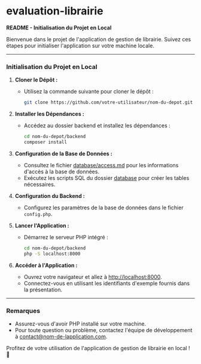 # evaluation-librairie

**README - Initialisation du Projet en Local**

Bienvenue dans le projet de l'application de gestion de librairie. Suivez ces étapes pour initialiser l'application sur votre machine locale.

---

### Initialisation du Projet en Local

1. **Cloner le Dépôt :**
   - Utilisez la commande suivante pour cloner le dépôt :
     ```bash
     git clone https://github.com/votre-utilisateur/nom-du-depot.git
     ```

2. **Installer les Dépendances :**
   - Accédez au dossier backend et installez les dépendances :
     ```bash
     cd nom-du-depot/backend
     composer install
     ```

3. **Configuration de la Base de Données :**
   - Consultez le fichier [database/access.md](./database/access.md) pour les informations d'accès à la base de données.
   - Exécutez les scripts SQL du dossier [database](./database) pour créer les tables nécessaires.

4. **Configuration du Backend :**
   - Configurez les paramètres de la base de données dans le fichier `config.php`.

5. **Lancer l'Application :**
   - Démarrez le serveur PHP intégré :
     ```bash
     cd nom-du-depot/backend
     php -S localhost:8000
     ```

6. **Accéder à l'Application :**
   - Ouvrez votre navigateur et allez à [http://localhost:8000](http://localhost:8000).
   - Connectez-vous en utilisant les identifiants d'exemple fournis dans la présentation.

---

### Remarques

- Assurez-vous d'avoir PHP installé sur votre machine.
- Pour toute question ou problème, contactez l'équipe de développement à [contact@nom-de-lapplication.com](mailto:contact@nom-de-lapplication.com).

Profitez de votre utilisation de l'application de gestion de librairie en local ! 🚀
